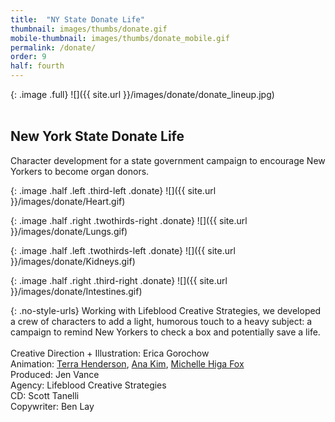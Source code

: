```yaml
---
title:  "NY State Donate Life"
thumbnail: images/thumbs/donate.gif
mobile-thumbnail: images/thumbs/donate_mobile.gif
permalink: /donate/
order: 9
half: fourth
---
```

{: .image .full}
![]({{ site.url }}/images/donate/donate_lineup.jpg)
<br/>
<br/>

## **New York State Donate Life**

Character development for a state government campaign to encourage New Yorkers to become organ donors.<br/>

{: .image .half .left .third-left .donate}
![]({{ site.url }}/images/donate/Heart.gif)

{: .image .half .right .twothirds-right .donate}
![]({{ site.url }}/images/donate/Lungs.gif)

{: .image .half .left .twothirds-left .donate}
![]({{ site.url }}/images/donate/Kidneys.gif)

{: .image .half .right .third-right .donate}
![]({{ site.url }}/images/donate/Intestines.gif)


{: .no-style-urls}
Working with Lifeblood Creative Strategies, we developed a crew of characters to add a light, humorous touch to a heavy subject: a campaign to remind New Yorkers to check a box and potentially save a life.
<br/>
<br/>
Creative Direction + Illustration: Erica Gorochow <br/>
Animation: [Terra Henderson](http://terrahenderson.com), [Ana Kim](http://www.anajkim.com/), [Michelle Higa Fox](http://slanted.studio) <br/>
Produced: Jen Vance <br/>
Agency: Lifeblood Creative Strategies <br/>
CD: Scott Tanelli <br/>
Copywriter: Ben Lay <br/>
